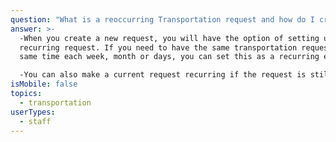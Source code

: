 ```yaml
---
question: "What is a reoccurring Transportation request and how do I create that? "
answer: >-
  -When you create a new request, you will have the option of setting up a
  recurring request. If you need to have the same transportation request at the
  same time each week, month or days, you can set this as a recurring event.  

  -You can also make a current request recurring if the request is still in pending,  select the event you want to edit, click on the edit button in the  upper right-hand corner and set your event to the days you want this event to recur. 
isMobile: false
topics:
  - transportation
userTypes:
  - staff
---
```

